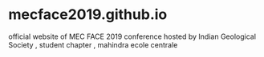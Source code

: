# mecface2019.github.io
official website of MEC FACE 2019 conference hosted by Indian Geological Society , student chapter , mahindra ecole centrale
